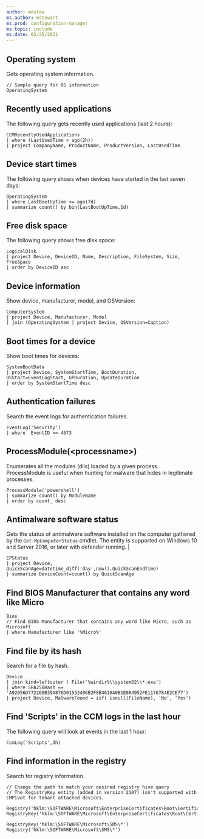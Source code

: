```yaml
---
author: mestew
ms.author: mstewart
ms.prod: configuration-manager
ms.topic: include
ms.date: 02/25/2021
---
```


<!--This file is shared by the CMPivot script samples articles for both Microsoft Endpoint Manager tenant attach and Configuration Manager-->


## Operating system

Gets operating system information.

```kusto
// Sample query for OS information
OperatingSystem
```

## Recently used applications

The following query gets recently used applications (last 2 hours):

```kusto
CCMRecentlyUsedApplications
| where (LastUsedTime > ago(2h))
| project CompanyName, ProductName, ProductVersion, LastUsedTime
```

## Device start times

The following query shows when devices have started in the last seven days:

```kusto
OperatingSystem
| where LastBootUpTime <= ago(7d)
| summarize count() by bin(LastBootUpTime,1d)
```

## Free disk space

The following query shows free disk space:

```kusto
LogicalDisk
| project Device, DeviceID, Name, Description, FileSystem, Size, FreeSpace
| order by DeviceID asc
```

## Device information

Show device, manufacturer, model, and OSVersion:

```kusto 
ComputerSystem
| project Device, Manufacturer, Model
| join (OperatingSystem | project Device, OSVersion=Caption)
```

## Boot times for a device

Show boot times for devices:

```kusto
SystemBootData
| project Device, SystemStartTime, BootDuration, OSStart=EventLogStart, GPDuration, UpdateDuration
| order by SystemStartTime desc
```

## Authentication failures

Search the event logs for authentication failures.

```kusto
EventLog('Security')
| where  EventID == 4673
```

## ProcessModule(\<processname>)  

Enumerates all the modules (dlls) loaded by a given process. ProcessModule is useful when hunting for malware that hides in legitimate processes.  

```kusto
ProcessModule('powershell')
| summarize count() by ModuleName
| order by count_ desc
```

## Antimalware software status

Gets the status of antimalware software installed on the computer gathered by the `Get-MpComputerStatus` cmdlet. The entity is supported on Windows 10 and Server 2016, or later with defender running. <!--7643613-->|

```kusto
EPStatus
| project Device, QuickScanAge=datetime_diff('day',now(),QuickScanEndTime)
| summarize DeviceCount=count() by QuickScanAge
```

## Find BIOS Manufacturer that contains any word like Micro

```kusto
Bios
// Find BIOS Manufacturer that contains any word like Micro, such as Microsoft
| where Manufacturer like '%Micro%'
```

## Find file by its hash

Search for a file by hash.

```kusto
Device
| join kind=leftouter ( File('%windir%\\system32\\*.exe')
| where SHA256Hash == 'A92056D772260B39A876D01552496B2F8B4610A0B1E084952FE1176784E2CE77')
| project Device, MalwareFound = iif( isnull(FileName), 'No', 'Yes')
```

## Find 'Scripts' in the CCM logs in the last hour

The following query will look at events in the last 1 hour:

```kusto
CcmLog('Scripts',1h)
```

## Find information in the registry

Search for registry information.

```kusto
// Change the path to match your desired registry hive query
// The RegistryKey entity (added in version 2107) isn't supported with CMPivot for tenant attached devices.  

Registry('hklm:\SOFTWARE\Microsoft\EnterpriseCertificates\Root\Certificates\*')
RegistryKey('hklm:\SOFTWARE\Microsoft\EnterpriseCertificates\Root\Certificates\*')

RegistryKey('hklm:\SOFTWARE\Microsoft\SMS\*')
Registry('hklm:\SOFTWARE\Microsoft\SMS\*')
```
